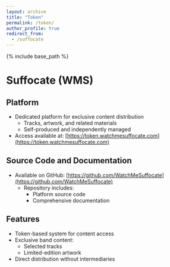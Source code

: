 ```yaml
---
layout: archive
title: "Token"
permalink: /token/
author_profile: true
redirect_from:
  - /suffocate
---
```


{% include base_path %}

Suffocate (WMS)
======

Platform
------
* Dedicated platform for exclusive content distribution
  * Tracks, artwork, and related materials
  * Self-produced and independently managed
* Access available at: [https://token.watchmesuffocate.com](https://token.watchmesuffocate.com)

Source Code and Documentation
------
* Available on GitHub: [https://github.com/WatchMeSuffocate](https://github.com/WatchMeSuffocate)
  * Repository includes:
    * Platform source code
    * Comprehensive documentation

Features
------
* Token-based system for content access
* Exclusive band content:
  * Selected tracks
  * Limited-edition artwork
* Direct distribution without intermediaries